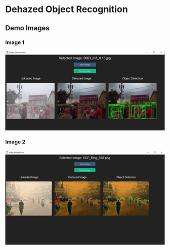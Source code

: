 # Dehazed Object Recognition



## Demo Images

### Image 1
![Demo Image 1](demo1.jpg)

### Image 2
![Demo Image 2](demo2.jpg)
